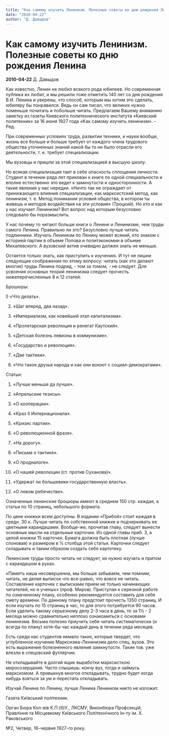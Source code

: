 ```yaml
---
title: "Как самому изучить Ленинизм. Полезные советы ко дню рождения Ленина"
date: "2010-04-22"
author: "Д. Давыдов"
---
```


# Как самому изучить Ленинизм. Полезные советы ко дню рождения Ленина

**2010-04-22** Д. Давыдов

Как известно, Ленин не любил всякого рода юбилеев. Но современная публика их любит, и мы решили тоже отметить 140 лет со дня рождения В.И. Ленина и уверены, что способ, которым мы хотим это сделать, юбиляру бы понравился. Ведь он сам писал, что великих нужно поменьше почитать и побольше читать. Предлагаем Вашему вниманию заметку из газеты Киевского политехнического института «Киевский политехник» за 16 июня 1927 года «Как самому изучить ленинизм». - Ред.

При современных условиях труда, развитии техники, и науки вообще, жизнь все больше и больше требует от каждого члена трудового общества уточненных знаний какой бы то ни было отрасли его деятельности, т. е. требует специализации.

Мы вузовцы и пришли за этой специализацией в высшую школу.

Но всякая специализация таит в себе опасность сплощения личности. Студент в течении ряда лет прикован к книге по одной специальности и вполне естественно это ведет к замкнутости и односторонности. А такие явления у нас нередки. «Ничто так не ограждает от принижающего влияния специализации, как марксистский метод, как ленинизм, т. е. Метод понимания условий общества, в котором ты живешь и методов воздействия на эти условия» (Троцкий). Но кто и как у нас изучает Ленинизм? Вот вопрос над которым безусловно следовало бы поразмыслить.

У нас почему то читают больше книги о Ленине и Ленинизме, чем труды самого Ленина. Правильно ли это? Безусловно лучше читать подлинники. Изучать Ленинизм по Ленину может всякий, кто знаком с историей партии в объеме Попова и политэкономии в объеме  Михалевского. А вузовский актив очевидно должен знать не меньше.

Остается только знать, как приступить к изучению. И тут не лишни следующие соображения по этому вопросу: читать (как это делают многие) труды Ленина подряд, - том за томом, - не следует. Для усвоения основных теорий ленинизма следует прочесть нижеперечисленные 8 и 12 статей:

Брошюры:

I) «Что делать».

2) «Шаг вперед, два назад».

3) «Империализм, как новейший этап капитализма».

4) «Пролетарская революция  и ренегат Каутский».

5) «Детская болезнь левизны в коммунизме».

6) «Государство и революция».

7) «Две тактики».

8) «Что такое друзья народа и как они воюют с социал-демократами».

Статьи:

1) «Лучше меньше да лучше».

2) «Апрельские тезисы».

3) «О кооперации».

4) «Крах ІІ Интернационала».

5) «Кризис партии».

6) «О революционной фразе».

7) «На дорогу».

8) «Письма о тактике».

9) «О продналоге».

10) «О нашей революции (ст. против Суханова)».

11) «Удержат ли большевики государственную власть».

12) «О левом ребячестве».

Означенные ленинские брошюры имеют в среднем 150 стр. каждая, а статьи по 10 страниц, небольшого формата.

По цене книжки всем доступны. В издании «Прибой» стоит каждая в средн. 30 к. Лучше читать по собственной книжке и подчеркивать ее цветными карандашами. Вообще-же, прочитав главу, следует вынести основные мысли на отдельные карточки. Из одной главы приб. 3, а целой книжки 15 карточек. Бумага должна быть плотная (лучше слоновая) и размером в ½ столбца этой статьи. Карточки следует складывать и таким образом создать себе картотеку.

Ленинские труды просто читать не следует, их нужно изучать и притом с карандашом в руках.

«Памятъ наша несовершенна, мы больше забываем, чем помним; читать, не делая выписок что все-равно, что вовсе не читать. Составление карточек с выписками прием не только начинающих читателей, но и ученых» (проф. Миров). Приступая к серезной работе по означенному плану, особенно рекомендуется составить для себя смету времени. По данному плану предстоит прочесть 1350 страниц. И если изучать по 15 страниц в час, то для этого потребуется 90 часов. Если уделить такому серьезному делу 2-3 часа в день, то за 1½ - 2 месяца можно сравнительно неплохо ознакомиться с основами ленинизма. Весьма полезно приучить себя читать систематически (и всегда по плану) хотя-бы час каждый день в течении ряда месяцев.

Есть среди нас студентов немало таких, которые твердят, что углубленное изучение Марксизма-Ленинизма дело спец. вузов. Это есть выражение болезненного явления замкнутости. Такие тов. уже влезли в спецовский футлярчик.

Не откладывайте в долгий ящик выработки марксисткою миросозерцания. Часто слышишь: кончу вуз, тогда и займусь марксизмом. А привыкнув многое откладывать, трудно будет когда нибудь взяться за ум и перестать откладывать.

Изучай Ленина по Ленину, лучше Ленина Ленинизм никто не изложит.

Газета Київський політехник.

Орган Бюра Кол-вів К.П.(б)У., ЛКСМУ, Виконбюра Профсекцій, Правління та Місцевкому Київського Політехнічного Ін-ту ім. X. Раковського

№2, Четвер, 16-червня 1927-го року.